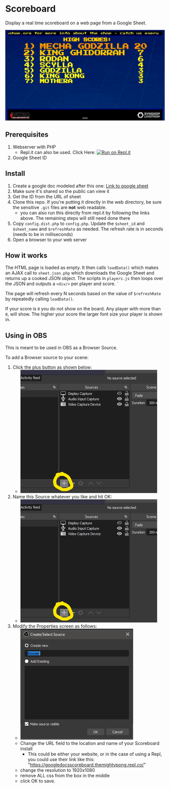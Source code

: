# Scoreboard

Display a real time scoreboard on a web page from a Google Sheet.



![Scoreboard screenshot](./score.board.png)

## Prerequisites

1. Webserver with PHP
   - Repl.it can also be used. Click Here: [![Run on Repl.it](https://repl.it/badge/github/PongAlmighty/GoogleSheetScoreboard)](https://repl.it/github/PongAlmighty/GoogleSheetScoreboard)
2. Google Sheet ID

## Install 

1. Create a google doc modeled after this one: [Link to google sheet](https://docs.google.com/spreadsheets/d/1eQHR3-sW3VcTmIQn3ybS6PctSjtD78Oip5J2cyl6Xdw/edit#gid=0) 
2. Make sure it's shared so the public can view it
3. Get the ID from the URL of sheet
4. Clone this repo.  If you're putting it directly in the web directory, be sure the sensitive `.git` files are **not** web readable.
   - you can also run this directly from repl.it by following the links above. The remaining steps will still need done there
5. Copy `config.dist.php` to `config.php`. Update the `$sheet_id` and `$sheet_name` and `$refreshRate` as needed. The refresh rate is in seconds (needs to be in milliseconds)
6. Open a browser to your web server

## How it works

The HTML page is loaded as empty.  It then calls `loadData()` which makes an AJAX call to `sheet.json.php` which downloads the Google Sheet and returns up a cooked JSON object. The scripts in `players.js` then loops over the JSON and outputs a `<div/>` per player and score. `

The page will refresh every N seconds based on the value of `$refreshRate` by repeatedly calling `loadData()`.

If your score is  `0` you do not show on the board. Any player with more than `0`, will show.  The higher your score the larger font size your player is shown in.

## Using in OBS

   This is meant to be used in OBS as a Browser Source. 
   
   To add a Browser source to your scene:
   
   1. Click the plus button as shown below:
      - ![Adding a browser source to OBS](ScoreObsHowTo.png)
   2. Name this Source whatever you like and hit OK:
      - ![Naming the source](ScoreObsHowTo.png)
   3. Modify the Properties screen as follows:
      - ![Properties editing](ScoreObsHowTo02.png)
      - Change the URL field to the location and name of your Scoreboard install
        - This could be either your website, or in the case of using a Repl, you could use their link like this: "https://googledocsscoreboard.themightypong.repl.co/"
      - change the resolution to 1920x1080
      - remove ALL css from the box in the middle
      - click OK to save.
